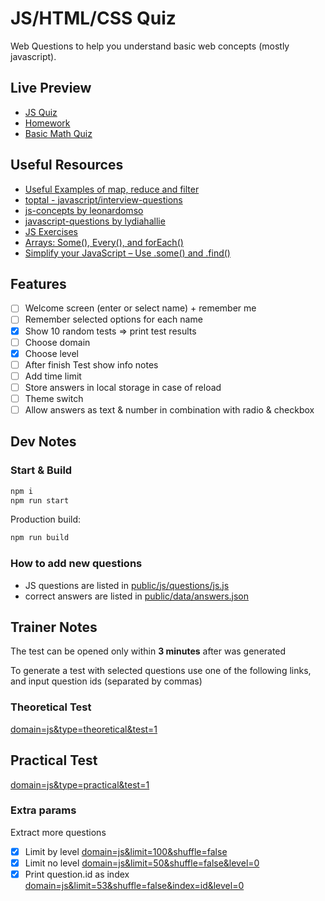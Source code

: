 # JS/HTML/CSS Quiz

Web Questions to help you understand basic web concepts (mostly javascript).

## Live Preview

- [JS Quiz](https://nmatei.github.io/simple-quiz-app/public/?domain=js&level=5)
- [Homework](https://nmatei.github.io/simple-quiz-app/public/?domain=js-homework&level=15)
- [Basic Math Quiz](https://nmatei.github.io/simple-quiz-app/public/?domain=math&level=22)

## Useful Resources

- [Useful Examples of map, reduce and filter](https://link.medium.com/XezVbaWgNT)
- [toptal - javascript/interview-questions](https://www.toptal.com/javascript/interview-questions)
- [js-concepts by leonardomso](https://github.com/leonardomso/33-js-concepts#1-call-stack)
- [javascript-questions by lydiahallie](https://github.com/lydiahallie/javascript-questions/blob/master/README.md)
- [JS Exercises](https://ydkjs-exercises.com/)
- [Arrays: Some(), Every(), and forEach()](https://levelup.gitconnected.com/javascript-array-some-vs-every-vs-foreach-knowledge-scoops-81dfe43369c6)
- [Simplify your JavaScript – Use .some() and .find()](https://medium.com/poka-techblog/simplify-your-javascript-use-some-and-find-f9fb9826ddfd)

## Features

- [ ] Welcome screen (enter or select name) + remember me
- [ ] Remember selected options for each name
- [x] Show 10 random tests => print test results
- [ ] Choose domain
- [x] Choose level
- [ ] After finish Test show info notes
- [ ] Add time limit
- [ ] Store answers in local storage in case of reload
- [ ] Theme switch
- [ ] Allow answers as text & number in combination with radio & checkbox

## Dev Notes

### Start & Build

```sh
npm i
npm run start
```

Production build:

```sh
npm run build
```

### How to add new questions

- JS questions are listed in [public/js/questions/js.js](public/js/questions/js.js)
- correct answers are listed in [public/data/answers.json](public/data/answers.json)

## Trainer Notes

The test can be opened only within **3 minutes** after was generated

To generate a test with selected questions use one of the following links,
and input question ids (separated by commas)

### Theoretical Test

[domain=js&type=theoretical&test=1](https://nmatei.github.io/simple-quiz-app/public/?domain=js&type=theoretical&test=1)

## Practical Test

[domain=js&type=practical&test=1](https://nmatei.github.io/simple-quiz-app/public/?domain=js&type=practical&test=1)

### Extra params

Extract more questions

- [x] Limit by level [domain=js&limit=100&shuffle=false](https://nmatei.github.io/simple-quiz-app/public/?domain=js&limit=100&shuffle=false)
- [x] Limit no level [domain=js&limit=50&shuffle=false&level=0](https://nmatei.github.io/simple-quiz-app/public/?domain=js&limit=50&shuffle=false&level=0)
- [x] Print question.id as index [domain=js&limit=53&shuffle=false&index=id&level=0](https://nmatei.github.io/simple-quiz-app/public/?domain=js&limit=50&shuffle=false&index=id&level=0) 
